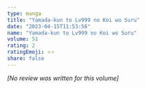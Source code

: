 ```yaml
---
type: manga
title: "Yamada-kun to Lv999 no Koi wo Suru"
date: "2023-04-15T11:53:56"
name: "Yamada-kun to Lv999 no Koi wo Suru"
volume: 51
rating: 2
ratingEmoji: ⭐️⭐️
share: false
---
```


*[No review was written for this volume]*
